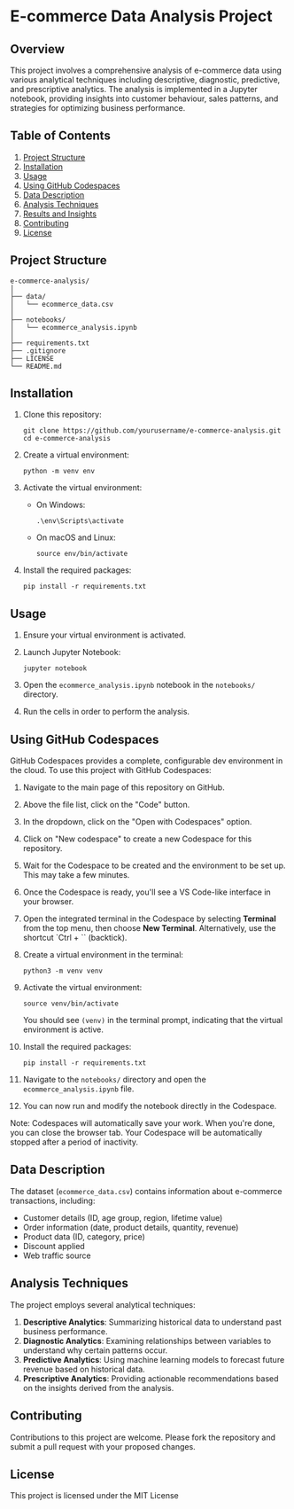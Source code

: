 # E-commerce Data Analysis Project

## Overview

This project involves a comprehensive analysis of e-commerce data using various analytical techniques including descriptive, diagnostic, predictive, and prescriptive analytics. The analysis is implemented in a Jupyter notebook, providing insights into customer behaviour, sales patterns, and strategies for optimizing business performance.

## Table of Contents

1. [Project Structure](#project-structure)
2. [Installation](#installation)
3. [Usage](#usage)
4. [Using GitHub Codespaces](#using-github-codespaces)
5. [Data Description](#data-description)
6. [Analysis Techniques](#analysis-techniques)
7. [Results and Insights](#results-and-insights)
8. [Contributing](#contributing)
9. [License](#license)

## Project Structure

```
e-commerce-analysis/
│
├── data/
│   └── ecommerce_data.csv
│
├── notebooks/
│   └── ecommerce_analysis.ipynb
│
├── requirements.txt
├── .gitignore
├── LICENSE
└── README.md
```

## Installation

1. Clone this repository:

   ```
   git clone https://github.com/yourusername/e-commerce-analysis.git
   cd e-commerce-analysis
   ```

2. Create a virtual environment:

   ```
   python -m venv env
   ```

3. Activate the virtual environment:

   - On Windows:
     ```
     .\env\Scripts\activate
     ```
   - On macOS and Linux:
     ```
     source env/bin/activate
     ```

4. Install the required packages:
   ```
   pip install -r requirements.txt
   ```

## Usage

1. Ensure your virtual environment is activated.

2. Launch Jupyter Notebook:

   ```
   jupyter notebook
   ```

3. Open the `ecommerce_analysis.ipynb` notebook in the `notebooks/` directory.

4. Run the cells in order to perform the analysis.

## Using GitHub Codespaces

GitHub Codespaces provides a complete, configurable dev environment in the cloud. To use this project with GitHub Codespaces:

1. Navigate to the main page of this repository on GitHub.

2. Above the file list, click on the "Code" button.

3. In the dropdown, click on the "Open with Codespaces" option.

4. Click on "New codespace" to create a new Codespace for this repository.

5. Wait for the Codespace to be created and the environment to be set up. This may take a few minutes.

6. Once the Codespace is ready, you'll see a VS Code-like interface in your browser.

7. Open the integrated terminal in the Codespace by selecting **Terminal** from the top menu, then choose **New Terminal**. Alternatively, use the shortcut `Ctrl + `` (backtick).

8. Create a virtual environment in the terminal:

   ```
   python3 -m venv venv
   ```

9. Activate the virtual environment:

   ```
   source venv/bin/activate
   ```

   You should see `(venv)` in the terminal prompt, indicating that the virtual environment is active.

10. Install the required packages:

    ```
    pip install -r requirements.txt
    ```

11. Navigate to the `notebooks/` directory and open the `ecommerce_analysis.ipynb` file.

12. You can now run and modify the notebook directly in the Codespace.

Note: Codespaces will automatically save your work. When you're done, you can close the browser tab. Your Codespace will be automatically stopped after a period of inactivity.

## Data Description

The dataset (`ecommerce_data.csv`) contains information about e-commerce transactions, including:

- Customer details (ID, age group, region, lifetime value)
- Order information (date, product details, quantity, revenue)
- Product data (ID, category, price)
- Discount applied
- Web traffic source

## Analysis Techniques

The project employs several analytical techniques:

1. **Descriptive Analytics**: Summarizing historical data to understand past business performance.
2. **Diagnostic Analytics**: Examining relationships between variables to understand why certain patterns occur.
3. **Predictive Analytics**: Using machine learning models to forecast future revenue based on historical data.
4. **Prescriptive Analytics**: Providing actionable recommendations based on the insights derived from the analysis.

## Contributing

Contributions to this project are welcome. Please fork the repository and submit a pull request with your proposed changes.

## License

This project is licensed under the MIT License
